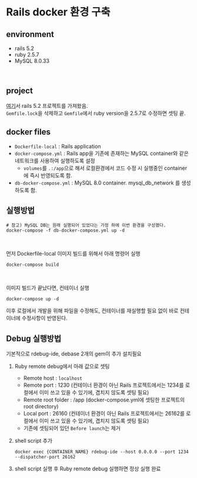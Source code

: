 # Rails docker 환경 구축
## environment
- rails 5.2
- ruby 2.5.7
- MySQL 8.0.33
<br>

## project
[여기](https://github.com/fastruby/rails_5_2_sample)서 rails 5.2 프로젝트를 가져왔음.<br>
`Gemfile.lock`을 삭제하고 `Gemfile`에서 ruby version을 2.5.7로 수정하면 셋팅 끝.
<br>

## docker files
- `Dockerfile-local` : Rails application
- `docker-compose.yml` : Rails app을 기존에 존재하는 MySQL container와 같은 네트워크를 사용하여 실행하도록 설정
  - `volumes`를 `.:/app`으로 해서 로컬환경에서 코드 수정 시 실행중인 container에 즉시 반영되도록 함. 
- `db-docker-compose.yml` : MySQL 8.0 container. mysql_db_network 를 생성하도록 함.

## 실행방법
```shell
# 참고) MySQL DB는 원래 실행되어 있었다는 가정 하에 이번 환경을 구성했다.
docker-compose -f db-docker-compose.yml up -d
```
<br>

먼저 Dockerfile-local 이미지 빌드를 위해서 아래 명령어 실행
```shell
docker-compose build
```
<br>

이미지 빌드가 끝났다면, 컨테이너 실행
```shell
docker-compose up -d
```

이후 로컬에서 개발을 위해 파일을 수정해도, 컨테이너를 재실행할 필요 없이 바로 컨테이너에 수정사항이 반영된다.

## Debug 실행방법
기본적으로 rdebug-ide, debase 2개의 gem이 추가 설치필요

1. Ruby remote debug에서 아래 값으로 셋팅
   - Remote host : `localhost`
   - Remote port : 1230 (컨테이너 환경이 아닌 Rails 프로젝트에서는 1234를 로컬에서 이미 쓰고 있을 수 있기에, 겹치지 않도록 셋팅 필요)
   - Remote root folder : /app (docker-compose.yml에 셋팅한 프로젝트의 root directory)
   - Local port : 26160 (컨테이너 환경이 아닌 Rails 프로젝트에서는 26162를 로컬에서 이미 쓰고 있을 수 있기에, 겹치지 않도록 셋팅 필요)
   - 기존에 셋팅되어 있던 `Before launch`는 제거

2. shell script 추가
   ```shell
   docker exec {CONTAINER_NAME} rdebug-ide --host 0.0.0.0 --port 1234 --dispatcher-port 26162
   ```
3. shell script 실행 후 Ruby remote debug 실행하면 정상 실행 완료
